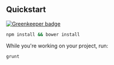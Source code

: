 ## Quickstart

[![Greenkeeper badge](https://badges.greenkeeper.io/ScottWeinstein/apt-renovation-slideshow.svg)](https://greenkeeper.io/)

```bash
npm install && bower install
```

While you're working on your project, run:

`grunt`


